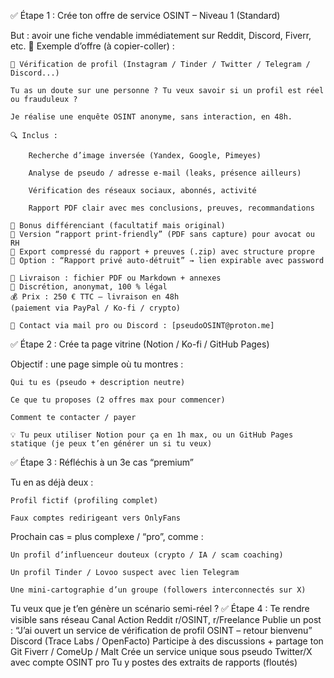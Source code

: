 ✅ Étape 1 : Crée ton offre de service OSINT – Niveau 1 (Standard)

But : avoir une fiche vendable immédiatement sur Reddit, Discord, Fiverr, etc.
📝 Exemple d’offre (à copier-coller) :

    👀 Vérification de profil (Instagram / Tinder / Twitter / Telegram / Discord...)

    Tu as un doute sur une personne ? Tu veux savoir si un profil est réel ou frauduleux ?

    Je réalise une enquête OSINT anonyme, sans interaction, en 48h.

    🔍 Inclus :

        Recherche d’image inversée (Yandex, Google, Pimeyes)

        Analyse de pseudo / adresse e-mail (leaks, présence ailleurs)

        Vérification des réseaux sociaux, abonnés, activité

        Rapport PDF clair avec mes conclusions, preuves, recommandations
        
    🎁 Bonus différenciant (facultatif mais original)
    📁 Version “rapport print-friendly” (PDF sans capture) pour avocat ou RH
    📂 Export compressé du rapport + preuves (.zip) avec structure propre
    🔐 Option : “Rapport privé auto-détruit” → lien expirable avec password

    🧾 Livraison : fichier PDF ou Markdown + annexes
    📍 Discrétion, anonymat, 100 % légal
    💰 Prix : 250 € TTC – livraison en 48h
    (paiement via PayPal / Ko-fi / crypto)

    📩 Contact via mail pro ou Discord : [pseudoOSINT@proton.me]

✅ Étape 2 : Crée ta page vitrine (Notion / Ko-fi / GitHub Pages)

Objectif : une page simple où tu montres :

    Qui tu es (pseudo + description neutre)

    Ce que tu proposes (2 offres max pour commencer)

    Comment te contacter / payer

    💡 Tu peux utiliser Notion pour ça en 1h max, ou un GitHub Pages statique (je peux t’en générer un si tu veux)

✅ Étape 3 : Réfléchis à un 3e cas “premium”

Tu en as déjà deux :

    Profil fictif (profiling complet)

    Faux comptes redirigeant vers OnlyFans

Prochain cas = plus complexe / “pro”, comme :

    Un profil d’influenceur douteux (crypto / IA / scam coaching)

    Un profil Tinder / Lovoo suspect avec lien Telegram

    Une mini-cartographie d’un groupe (followers interconnectés sur X)

Tu veux que je t’en génère un scénario semi-réel ?
✅ Étape 4 : Te rendre visible sans réseau
Canal	Action
Reddit r/OSINT, r/Freelance	Publie un post : “J’ai ouvert un service de vérification de profil OSINT – retour bienvenu”
Discord (Trace Labs / OpenFacto)	Participe à des discussions + partage ton Git
Fiverr / ComeUp / Malt	Crée un service unique sous pseudo
Twitter/X avec compte OSINT pro	Tu y postes des extraits de rapports (floutés)
